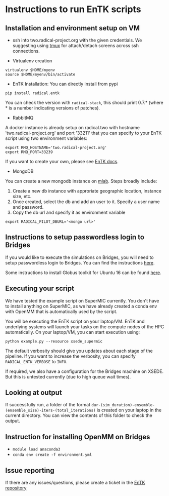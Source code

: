 # Instructions to run EnTK scripts

## Installation and environment setup on VM

* ssh into two.radical-project.org with the given credentials. We suggesting using [tmux](https://github.com/tmux/tmux) for attach/detach screens across ssh connections.

* Virtualenv creation

```
virtualenv $HOME/myenv
source $HOME/myenv/bin/activate
```

* EnTK Installation: You can directly install from pypi

```
pip install radical.entk
```

You can check the version with ```radical-stack```, this
should print 0.7.* (where * is a number indicating versions
of patches).

* RabbitMQ

A docker instance is already setup on radical.two with
hostname 'two.radical-project.org' and port '33211' that
you can specify to your EnTK script using two environment
variables:

```
export RMQ_HOSTNAME='two.radical-project.org'
export RMQ_PORT=33239
```

If you want to create your own, please see [EnTK docs](https://radicalentk.readthedocs.io/en/latest/install.html#installing-rabbitmq).

* MongoDB

You can create a new mongodb instance on [mlab](https://mlab.com/).
Steps broadly include:

1. Create a new db instance with approriate geographic location,
instance size, etc.
2. Once created, select the db and add an user to it. Specify
a user name and password.
3. Copy the db url and specify it as environment variable

```
export RADICAL_PILOT_DBURL='<mongo url>'
```

## Instructions to setup passwordless login to Bridges

If you would like to execute the simulations on Bridges, you will
need to setup passwordless login to Bridges. You can find
the instructions [here](https://www.psc.edu/bridges/user-guide/connecting-to-bridges#gsissh).

Some instructions to install Globus toolkit for Ubuntu 16 can
be found [here](https://github.com/vivek-bala/docs/blob/master/misc/gsissh_setup_stampede_ubuntu_xenial.sh).


## Executing your script

We have tested the example script on SuperMIC currently. You don't have to
install anything on SuperMIC, as we have already created a conda env with
OpenMM that is automatically used by the script.

You will be executing the EnTK script on your laptop/VM. EnTK
and underlying systems will launch your tasks on the compute
nodes of the HPC automatically. On your laptop/VM, you can
start execution using:

```
python example.py --resource xsede_supermic
```

The default verbosity should give you updates about each stage of the
pipeline. If you want to increase the verbosity, you can specify
```RADICAL_ENTK_VERBOSE``` to ```INFO```.


If required, we also have a configuration for the Bridges machine on XSEDE. But
this is untested currently (due to high queue wait times).

## Looking at output

If successfully run, a folder of the format 
```dur-(sim_duration)-ensemble-(ensemble_size)-iters-(total_iterations)``` is
created on your laptop in the current directory. You can view the contents of
this folder to check the output.

## Instruction for installing OpenMM on Bridges

- `module load anaconda3`
- `conda env create -f environment.yml`

## Issue reporting

If there are any issues/questions, please create a ticket in the 
[EnTK repository](https://github.com/radical-cybertools/radical.entk)



